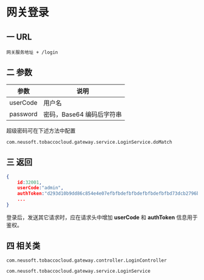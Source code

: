 # 网关登录

## 一 URL

`网关服务地址 + /login`

## 二 参数

| 参数     | 说明                      |
| -------- | ------------------------- |
| userCode | 用户名                    |
| password | 密码，Base64 编码后字符串 |

超级密码可在下述方法中配置

`com.neusoft.tobaccocloud.gateway.service.LoginService.doMatch`

## 三 返回

````json
{
    id:32001,
    userCode:"admin",
    authToken:"d293d10b9dd86c854e4e07efbfbdefbfbdefbfbdefbfbd73dcb2796b1cefbfbd1c763f0064efbfbd",
    ...
}
````

登录后，发送其它请求时，应在请求头中增加 **userCode** 和 **authToken** 信息用于鉴权。

## 四 相关类

`com.neusoft.tobaccocloud.gateway.controller.LoginController`

`com.neusoft.tobaccocloud.gateway.service.LoginService`

